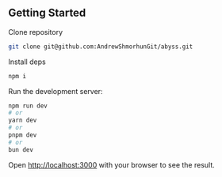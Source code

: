 ## Getting Started

Clone repository

```bash
git clone git@github.com:AndrewShmorhunGit/abyss.git
```

Install deps

```bash
npm i
```

Run the development server:

```bash
npm run dev
# or
yarn dev
# or
pnpm dev
# or
bun dev
```

Open [http://localhost:3000](http://localhost:3000) with your browser to see the result.

